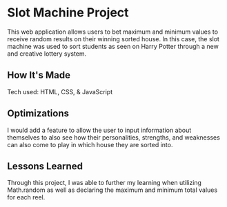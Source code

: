 # Slot Machine Project

This web application allows users to bet maximum and minimum values to receive random results on their winning sorted house. In this case, the slot machine was used to sort students as seen on Harry Potter through a new and creative lottery system.

## How It's Made

Tech used: HTML, CSS, & JavaScript

## Optimizations

I would add a feature to allow the user to input information about themselves to also see how their personalities, strengths, and weaknesses can also come to play in which house they are sorted into.

## Lessons Learned
Through this project, I was able to further my learning when utilizing Math.random as well as declaring the maximum and minimum total values for each reel.
